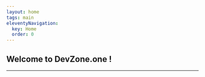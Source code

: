 ```yaml
---
layout: home
tags: main
eleventyNavigation:
  key: Home
  order: 0
---
```


## Welcome to DevZone.one !

---
